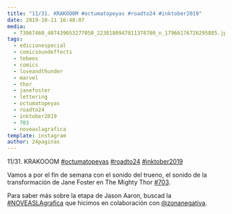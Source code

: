 ```yaml
---
title: "11/31. KRAKOOOM #octumatopeyas #roadto24 #inktober2019"
date: 2019-10-11 16:48:07
media: 
  - 73067460_407439053277050_2238180947811378700_n_17966176726295885.jpg
tags: 
  - edicionespecial
  - comicsoundeffects
  - tebeos
  - comics
  - loveandthunder
  - marvel
  - thor
  - janefoster
  - lettering
  - octumatopeyas
  - roadto24
  - inktober2019
  - 703
  - noveaslagrafica
template: instagram
author: 24paginas
---
```


11/31. KRAKOOOM [#octumatopeyas](/tags/octumatopeyas) [#roadto24](/tags/roadto24) [#inktober2019](/tags/inktober2019)

 
Vamos a por el fin de semana con el sonido del trueno, el sonido de la transformación de Jane Foster en The Mighty Thor [#703](/tags/703).


Para saber más sobre la etapa de Jason Aaron, buscad la [#NOVEASLAgrafica](/tags/noveaslagrafica) que hicimos en colaboración con [@zonanegativa](https://instagram.com/zonanegativa).
